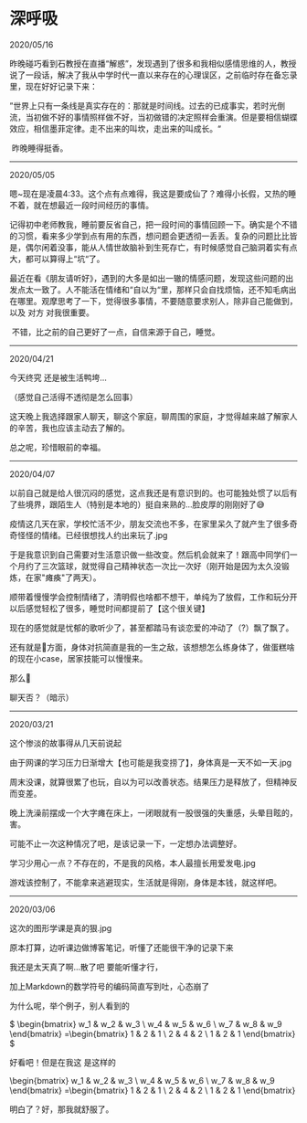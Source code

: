 # 深呼吸

2020/05/16

​	昨晚碰巧看到石教授在直播“解惑”，发现遇到了很多和我相似感情思维的人，教授说了一段话，解决了我从中学时代一直以来存在的心理误区，之前临时存在备忘录里，现在好好记录下来：

​	”世界上只有一条线是真实存在的：那就是时间线。过去的已成事实，若时光倒流，当初做不好的事情照样做不好，当初做错的决定照样会重演。但是要相信蝴蝶效应，相信墨菲定律。走不出来的叫坎，走出来的叫成长。“

​	昨晚睡得挺香。

------

2020/05/05

​	嗯~现在是凌晨4:33。这个点有点难得，我这是要成仙了？难得小长假，又热的睡不着，就在想最近一段时间经历的事情。

​	记得初中老师教我，睡前要反省自己，把一段时间的事情回顾一下。确实是个不错的习惯，看来多少学到点有用的东西，想问题会更透彻一丢丢。复杂的问题比比皆是，偶尔闲着没事，能从人情世故脑补到生死存亡，有时候感觉自己脑洞着实有点大，都可以算得上“坑“了。

​	最近在看《朋友请听好》，遇到的大多是如出一辙的情感问题，发现这些问题的出发点太一致了。人不能活在情绪和“自以为“里，那样只会自找烦恼，还不知毛病出在哪里。观摩思考了一下，觉得很多事情，不要随意要求别人，除非自己能做到，以及 对方 对我很重要。

​	不错，比之前的自己更好了一点，自信来源于自己，睡觉。

------

2020/04/21

今天终究 还是被生活鸭垮...

（感觉自己活得不透彻是怎么回事）

这天晚上我选择跟家人聊天，聊这个家庭，聊周围的家庭，才觉得越来越了解家人的辛苦，我也应该主动去了解的。

总之呢，珍惜眼前的幸福。

------

2020/04/07

以前自己就是给人很沉闷的感觉，这点我还是有意识到的。也可能独处惯了以后有了些境界，跟陌生人（特别是本地的）挺自来熟的...脸皮厚的刚刚好了😅

疫情这几天在家，学校忙活不少，朋友交流也不多，在家里呆久了就产生了很多奇奇怪怪的情绪。已经很想找人约出来玩了.jpg

于是我意识到自己需要对生活意识做一些改变。然后机会就来了！跟高中同学们一个月约了三次篮球，就觉得自己精神状态一次比一次好（刚开始是因为太久没锻炼，在家"瘫痪"了两天）。

顺带着慢慢学会控制情绪了，清明假也啥都不想干，单纯为了放假，工作和玩分开以后感觉轻松了很多，睡觉时间都提前了【这个很关键】

现在的感觉就是忧郁的歌听少了，甚至都踏马有谈恋爱的冲动了（?）飘了飘了。

还有就是🏀方面，身体对抗简直是我的一生之敌，该想想怎么练身体了，做蛋糕啥的现在小case，居家技能可以慢慢来。

那么🤨

聊天否？（暗示）

------

2020/03/21

这个惨淡的故事得从几天前说起

由于网课的学习压力日渐增大【也可能是我变捞了】，身体真是一天不如一天.jpg

周末没课，就算很累了也玩，自以为可以改善状态。结果压力是释放了，但精神反而变差。

晚上洗澡前摆成一个大字瘫在床上，一闭眼就有一股很强的失重感，头晕目眩的，害。

可能不止一次这种情况了吧，是该记录一下，一定想办法调整好。

学习少用心一点？不存在的，不是我的风格，本人最擅长用爱发电.jpg

游戏该控制了，不能拿来逃避现实，生活就是得刚，身体是本钱，就这样吧。

------

2020/03/06

这次的图形学课是真的狠.jpg

原本打算，边听课边做博客笔记，听懂了还能很干净的记录下来

我还是太天真了啊…散了吧 要能听懂才行，

加上Markdown的数学符号的编码简直写到吐，心态崩了

为什么呢，举个例子，别人看到的

$
\begin{bmatrix}
   w_1 & w_2 & w_3 \\
   w_4 & w_5 & w_6 \\
   w_7 & w_8 & w_9
\end{bmatrix}
=\begin{bmatrix}
   1 & 2 & 1 \\
   2 & 4 & 2 \\
   1 & 2 & 1
\end{bmatrix}
$

好看吧！但是在我这 是这样的

\begin{bmatrix}
   w_1 & w_2 & w_3 \\
   w_4 & w_5 & w_6 \\
   w_7 & w_8 & w_9
\end{bmatrix}
=\begin{bmatrix}
   1 & 2 & 1 \\
   2 & 4 & 2 \\
   1 & 2 & 1
\end{bmatrix}

明白了？好，那我就舒服了。